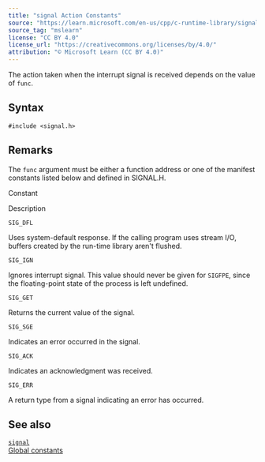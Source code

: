 ```yaml
---
title: "signal Action Constants"
source: "https://learn.microsoft.com/en-us/cpp/c-runtime-library/signal-action-constants?view=msvc-170"
source_tag: "mslearn"
license: "CC BY 4.0"
license_url: "https://creativecommons.org/licenses/by/4.0/"
attribution: "© Microsoft Learn (CC BY 4.0)"
---
```

The action taken when the interrupt signal is received depends on the value of `func`.

## Syntax

```
#include <signal.h>
```

## Remarks

The `func` argument must be either a function address or one of the manifest constants listed below and defined in SIGNAL.H.

Constant

Description

`SIG_DFL`

Uses system-default response. If the calling program uses stream I/O, buffers created by the run-time library aren't flushed.

`SIG_IGN`

Ignores interrupt signal. This value should never be given for `SIGFPE`, since the floating-point state of the process is left undefined.

`SIG_GET`

Returns the current value of the signal.

`SIG_SGE`

Indicates an error occurred in the signal.

`SIG_ACK`

Indicates an acknowledgment was received.

`SIG_ERR`

A return type from a signal indicating an error has occurred.

## See also

[`signal`](https://learn.microsoft.com/en-us/cpp/c-runtime-library/reference/signal?view=msvc-170)  
[Global constants](https://learn.microsoft.com/en-us/cpp/c-runtime-library/global-constants?view=msvc-170)